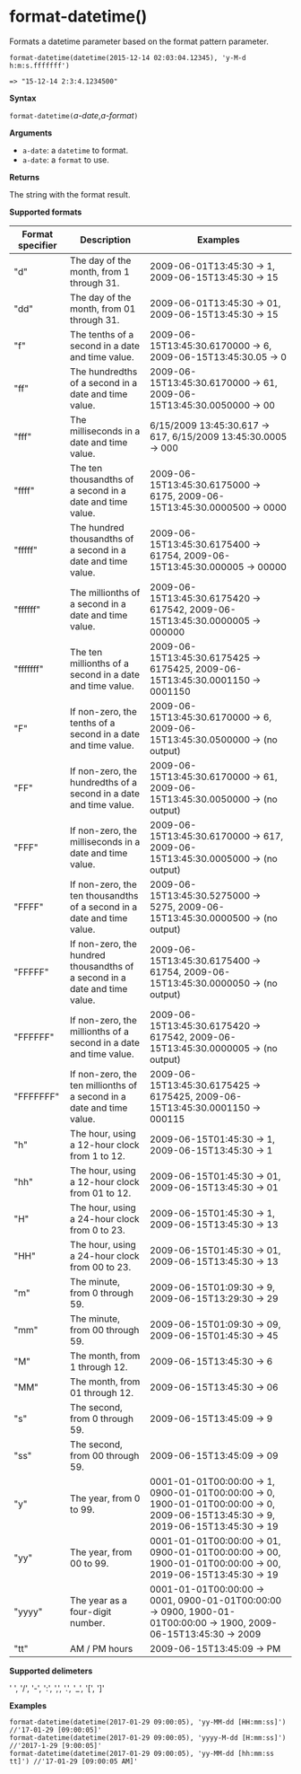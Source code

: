 # format-datetime()

Formats a datetime parameter based on the format pattern parameter.

    format-datetime(datetime(2015-12-14 02:03:04.12345), 'y-M-d h:m:s.fffffff') 
    
    => "15-12-14 2:3:4.1234500"


**Syntax**

`format-datetime(`*a-date*,*a-format*`)`

**Arguments**

* `a-date`: a `datetime` to format.
* `a-date`: a `format` to use.

**Returns**

The string with the format result.

**Supported formats**

|Format specifier	|Description	|Examples
|---|---|---
|"d"	|The day of the month, from 1 through 31. |	2009-06-01T13:45:30 -> 1, 2009-06-15T13:45:30 -> 15
|"dd"	|The day of the month, from 01 through 31.|	2009-06-01T13:45:30 -> 01, 2009-06-15T13:45:30 -> 15
|"f"	|The tenths of a second in a date and time value. |2009-06-15T13:45:30.6170000 -> 6, 2009-06-15T13:45:30.05 -> 0
|"ff"	|The hundredths of a second in a date and time value. |2009-06-15T13:45:30.6170000 -> 61, 2009-06-15T13:45:30.0050000 -> 00
|"fff"	|The milliseconds in a date and time value. |6/15/2009 13:45:30.617 -> 617, 6/15/2009 13:45:30.0005 -> 000
|"ffff"	|The ten thousandths of a second in a date and time value. |2009-06-15T13:45:30.6175000 -> 6175, 2009-06-15T13:45:30.0000500 -> 0000
|"fffff"	|The hundred thousandths of a second in a date and time value. |2009-06-15T13:45:30.6175400 -> 61754, 2009-06-15T13:45:30.000005 -> 00000
|"ffffff"	|The millionths of a second in a date and time value. |2009-06-15T13:45:30.6175420 -> 617542, 2009-06-15T13:45:30.0000005 -> 000000
|"fffffff"	|The ten millionths of a second in a date and time value. |2009-06-15T13:45:30.6175425 -> 6175425, 2009-06-15T13:45:30.0001150 -> 0001150
|"F"	|If non-zero, the tenths of a second in a date and time value. |2009-06-15T13:45:30.6170000 -> 6, 2009-06-15T13:45:30.0500000 -> (no output)
|"FF"	|If non-zero, the hundredths of a second in a date and time value. |2009-06-15T13:45:30.6170000 -> 61, 2009-06-15T13:45:30.0050000 -> (no output)
|"FFF"	|If non-zero, the milliseconds in a date and time value. |2009-06-15T13:45:30.6170000 -> 617, 2009-06-15T13:45:30.0005000 -> (no output)
|"FFFF"	|If non-zero, the ten thousandths of a second in a date and time value. |2009-06-15T13:45:30.5275000 -> 5275, 2009-06-15T13:45:30.0000500 -> (no output)
|"FFFFF"	|If non-zero, the hundred thousandths of a second in a date and time value. |2009-06-15T13:45:30.6175400 -> 61754, 2009-06-15T13:45:30.0000050 -> (no output)
|"FFFFFF"	|If non-zero, the millionths of a second in a date and time value. |2009-06-15T13:45:30.6175420 -> 617542, 2009-06-15T13:45:30.0000005 -> (no output)
|"FFFFFFF"	|If non-zero, the ten millionths of a second in a date and time value. |2009-06-15T13:45:30.6175425 -> 6175425, 2009-06-15T13:45:30.0001150 -> 000115
|"h"	|The hour, using a 12-hour clock from 1 to 12. |2009-06-15T01:45:30 -> 1, 2009-06-15T13:45:30 -> 1
|"hh"	|The hour, using a 12-hour clock from 01 to 12. |2009-06-15T01:45:30 -> 01, 2009-06-15T13:45:30 -> 01
|"H"	|The hour, using a 24-hour clock from 0 to 23. |2009-06-15T01:45:30 -> 1, 2009-06-15T13:45:30 -> 13
|"HH"	|The hour, using a 24-hour clock from 00 to 23. |2009-06-15T01:45:30 -> 01, 2009-06-15T13:45:30 -> 13
|"m"	|The minute, from 0 through 59. |2009-06-15T01:09:30 -> 9, 2009-06-15T13:29:30 -> 29
|"mm"	|The minute, from 00 through 59. |2009-06-15T01:09:30 -> 09, 2009-06-15T01:45:30 -> 45
|"M"	|The month, from 1 through 12. |2009-06-15T13:45:30 -> 6
|"MM"	|The month, from 01 through 12.|2009-06-15T13:45:30 -> 06
|"s"	|The second, from 0 through 59. |2009-06-15T13:45:09 -> 9
|"ss"	|The second, from 00 through 59. |2009-06-15T13:45:09 -> 09
|"y"	|The year, from 0 to 99. |0001-01-01T00:00:00 -> 1, 0900-01-01T00:00:00 -> 0, 1900-01-01T00:00:00 -> 0, 2009-06-15T13:45:30 -> 9, 2019-06-15T13:45:30 -> 19
|"yy"	|The year, from 00 to 99. |	0001-01-01T00:00:00 -> 01, 0900-01-01T00:00:00 -> 00, 1900-01-01T00:00:00 -> 00, 2019-06-15T13:45:30 -> 19
|"yyyy"	|The year as a four-digit number. |	0001-01-01T00:00:00 -> 0001, 0900-01-01T00:00:00 -> 0900, 1900-01-01T00:00:00 -> 1900, 2009-06-15T13:45:30 -> 2009
|"tt"	|AM / PM hours |2009-06-15T13:45:09 -> PM

**Supported delimeters**

' ',   '/',   '-',   ':',   ',',   '.',   '_',   '[',   ']'

**Examples**

<!-- csl -->
```
format-datetime(datetime(2017-01-29 09:00:05), 'yy-MM-dd [HH:mm:ss]') //'17-01-29 [09:00:05]'
format-datetime(datetime(2017-01-29 09:00:05), 'yyyy-M-dd [H:mm:ss]') //'2017-1-29 [9:00:05]'
format-datetime(datetime(2017-01-29 09:00:05), 'yy-MM-dd [hh:mm:ss tt]') //'17-01-29 [09:00:05 AM]'
```
